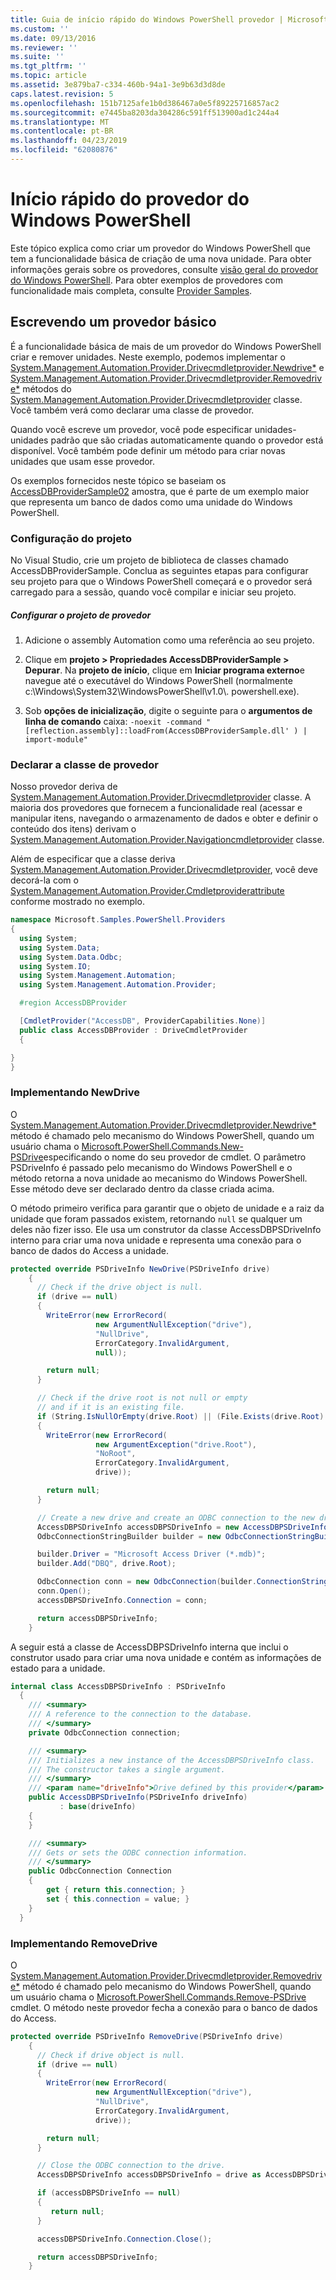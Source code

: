 ```yaml
---
title: Guia de início rápido do Windows PowerShell provedor | Microsoft Docs
ms.custom: ''
ms.date: 09/13/2016
ms.reviewer: ''
ms.suite: ''
ms.tgt_pltfrm: ''
ms.topic: article
ms.assetid: 3e879ba7-c334-460b-94a1-3e9b63d3d8de
caps.latest.revision: 5
ms.openlocfilehash: 151b7125afe1b0d386467a0e5f89225716857ac2
ms.sourcegitcommit: e7445ba8203da304286c591ff513900ad1c244a4
ms.translationtype: MT
ms.contentlocale: pt-BR
ms.lasthandoff: 04/23/2019
ms.locfileid: "62080876"
---
```

# <a name="windows-powershell-provider-quickstart"></a>Início rápido do provedor do Windows PowerShell

Este tópico explica como criar um provedor do Windows PowerShell que tem a funcionalidade básica de criação de uma nova unidade. Para obter informações gerais sobre os provedores, consulte [visão geral do provedor do Windows PowerShell](./windows-powershell-provider-overview.md). Para obter exemplos de provedores com funcionalidade mais completa, consulte [Provider Samples](./provider-samples.md).

## <a name="writing-a-basic-provider"></a>Escrevendo um provedor básico

É a funcionalidade básica de mais de um provedor do Windows PowerShell criar e remover unidades. Neste exemplo, podemos implementar o [System.Management.Automation.Provider.Drivecmdletprovider.Newdrive*](/dotnet/api/System.Management.Automation.Provider.DriveCmdletProvider.NewDrive) e [System.Management.Automation.Provider.Drivecmdletprovider.Removedrive*](/dotnet/api/System.Management.Automation.Provider.DriveCmdletProvider.RemoveDrive) métodos do [System.Management.Automation.Provider.Drivecmdletprovider](/dotnet/api/System.Management.Automation.Provider.DriveCmdletProvider) classe. Você também verá como declarar uma classe de provedor.

Quando você escreve um provedor, você pode especificar unidades-unidades padrão que são criadas automaticamente quando o provedor está disponível. Você também pode definir um método para criar novas unidades que usam esse provedor.

Os exemplos fornecidos neste tópico se baseiam os [AccessDBProviderSample02](./accessdbprovidersample02.md) amostra, que é parte de um exemplo maior que representa um banco de dados como uma unidade do Windows PowerShell.

### <a name="setting-up-the-project"></a>Configuração do projeto

No Visual Studio, crie um projeto de biblioteca de classes chamado AccessDBProviderSample. Conclua as seguintes etapas para configurar seu projeto para que o Windows PowerShell começará e o provedor será carregado para a sessão, quando você compilar e iniciar seu projeto.

##### <a name="configure-the-provider-project"></a>Configurar o projeto de provedor

1. Adicione o assembly Automation como uma referência ao seu projeto.

2. Clique em **projeto > Propriedades AccessDBProviderSample > Depurar**. Na **projeto de início**, clique em **Iniciar programa externo**e navegue até o executável do Windows PowerShell (normalmente c:\Windows\System32\WindowsPowerShell\v1.0\\. powershell.exe).

3. Sob **opções de inicialização**, digite o seguinte para o **argumentos de linha de comando** caixa: `-noexit -command "[reflection.assembly]::loadFrom(AccessDBProviderSample.dll' ) | import-module"`

### <a name="declaring-the-provider-class"></a>Declarar a classe de provedor

Nosso provedor deriva de [System.Management.Automation.Provider.Drivecmdletprovider](/dotnet/api/System.Management.Automation.Provider.DriveCmdletProvider) classe. A maioria dos provedores que fornecem a funcionalidade real (acessar e manipular itens, navegando o armazenamento de dados e obter e definir o conteúdo dos itens) derivam o [System.Management.Automation.Provider.Navigationcmdletprovider](/dotnet/api/System.Management.Automation.Provider.NavigationCmdletProvider) classe.

Além de especificar que a classe deriva [System.Management.Automation.Provider.Drivecmdletprovider](/dotnet/api/System.Management.Automation.Provider.DriveCmdletProvider), você deve decorá-la com o [ System.Management.Automation.Provider.Cmdletproviderattribute](/dotnet/api/System.Management.Automation.Provider.CmdletProviderAttribute) conforme mostrado no exemplo.

```csharp
namespace Microsoft.Samples.PowerShell.Providers
{
  using System;
  using System.Data;
  using System.Data.Odbc;
  using System.IO;
  using System.Management.Automation;
  using System.Management.Automation.Provider;

  #region AccessDBProvider

  [CmdletProvider("AccessDB", ProviderCapabilities.None)]
  public class AccessDBProvider : DriveCmdletProvider
  {

}
}
```

### <a name="implementing-newdrive"></a>Implementando NewDrive

O [System.Management.Automation.Provider.Drivecmdletprovider.Newdrive*](/dotnet/api/System.Management.Automation.Provider.DriveCmdletProvider.NewDrive) método é chamado pelo mecanismo do Windows PowerShell, quando um usuário chama o [Microsoft.PowerShell.Commands.New-PSDrive](/dotnet/api/Microsoft.PowerShell.Commands.New-PSDrive)especificando o nome do seu provedor de cmdlet. O parâmetro PSDriveInfo é passado pelo mecanismo do Windows PowerShell e o método retorna a nova unidade ao mecanismo do Windows PowerShell. Esse método deve ser declarado dentro da classe criada acima.

O método primeiro verifica para garantir que o objeto de unidade e a raiz da unidade que foram passados existem, retornando `null` se qualquer um deles não fizer isso. Ele usa um construtor da classe AccessDBPSDriveInfo interno para criar uma nova unidade e representa uma conexão para o banco de dados do Access a unidade.

```csharp
protected override PSDriveInfo NewDrive(PSDriveInfo drive)
    {
      // Check if the drive object is null.
      if (drive == null)
      {
        WriteError(new ErrorRecord(
                   new ArgumentNullException("drive"),
                   "NullDrive",
                   ErrorCategory.InvalidArgument,
                   null));

        return null;
      }

      // Check if the drive root is not null or empty
      // and if it is an existing file.
      if (String.IsNullOrEmpty(drive.Root) || (File.Exists(drive.Root) == false))
      {
        WriteError(new ErrorRecord(
                   new ArgumentException("drive.Root"),
                   "NoRoot",
                   ErrorCategory.InvalidArgument,
                   drive));

        return null;
      }

      // Create a new drive and create an ODBC connection to the new drive.
      AccessDBPSDriveInfo accessDBPSDriveInfo = new AccessDBPSDriveInfo(drive);
      OdbcConnectionStringBuilder builder = new OdbcConnectionStringBuilder();

      builder.Driver = "Microsoft Access Driver (*.mdb)";
      builder.Add("DBQ", drive.Root);

      OdbcConnection conn = new OdbcConnection(builder.ConnectionString);
      conn.Open();
      accessDBPSDriveInfo.Connection = conn;

      return accessDBPSDriveInfo;
    }
```

A seguir está a classe de AccessDBPSDriveInfo interna que inclui o construtor usado para criar uma nova unidade e contém as informações de estado para a unidade.

```csharp
internal class AccessDBPSDriveInfo : PSDriveInfo
  {
    /// <summary>
    /// A reference to the connection to the database.
    /// </summary>
    private OdbcConnection connection;

    /// <summary>
    /// Initializes a new instance of the AccessDBPSDriveInfo class.
    /// The constructor takes a single argument.
    /// </summary>
    /// <param name="driveInfo">Drive defined by this provider</param>
    public AccessDBPSDriveInfo(PSDriveInfo driveInfo)
           : base(driveInfo)
    {
    }

    /// <summary>
    /// Gets or sets the ODBC connection information.
    /// </summary>
    public OdbcConnection Connection
    {
        get { return this.connection; }
        set { this.connection = value; }
    }
  }
```

### <a name="implementing-removedrive"></a>Implementando RemoveDrive

O [System.Management.Automation.Provider.Drivecmdletprovider.Removedrive*](/dotnet/api/System.Management.Automation.Provider.DriveCmdletProvider.RemoveDrive) método é chamado pelo mecanismo do Windows PowerShell, quando um usuário chama o [Microsoft.PowerShell.Commands.Remove-PSDrive](/dotnet/api/Microsoft.PowerShell.Commands.Remove-PSDrive) cmdlet. O método neste provedor fecha a conexão para o banco de dados do Access.

```csharp
protected override PSDriveInfo RemoveDrive(PSDriveInfo drive)
    {
      // Check if drive object is null.
      if (drive == null)
      {
        WriteError(new ErrorRecord(
                   new ArgumentNullException("drive"),
                   "NullDrive",
                   ErrorCategory.InvalidArgument,
                   drive));

        return null;
      }

      // Close the ODBC connection to the drive.
      AccessDBPSDriveInfo accessDBPSDriveInfo = drive as AccessDBPSDriveInfo;

      if (accessDBPSDriveInfo == null)
      {
         return null;
      }

      accessDBPSDriveInfo.Connection.Close();

      return accessDBPSDriveInfo;
    }
```
